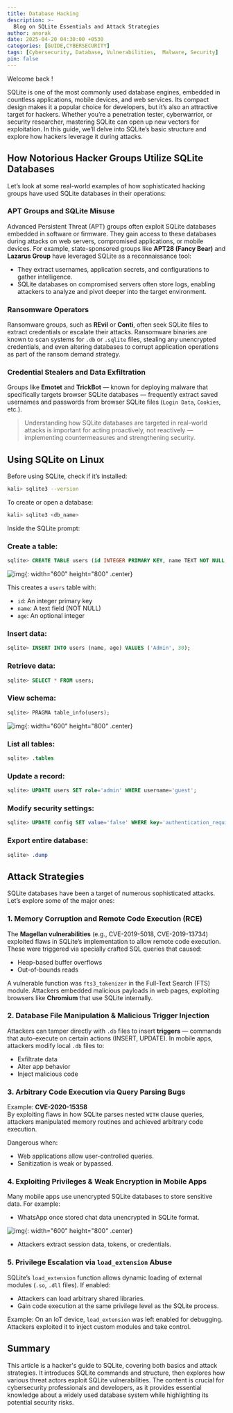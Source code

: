 ```yaml
--- 
title: Database Hacking
description: >-
  Blog on SQLite Essentials and Attack Strategies
author: anorak
date: 2025-04-20 04:30:00 +0530
categories: [GUIDE,CYBERSECURITY]
tags: [Cybersecurity, Database, Vulnerabilities,  Malware, Security]
pin: false
---  
```


Welcome back !

SQLite is one of the most commonly used database engines, embedded in countless applications, mobile devices, and web services. Its compact design makes it a popular choice for developers, but it’s also an attractive target for hackers. Whether you’re a penetration tester, cyberwarrior, or security researcher, mastering SQLite can open up new vectors for exploitation. In this guide, we’ll delve into SQLite’s basic structure and explore how hackers leverage it during attacks.

 

## How Notorious Hacker Groups Utilize SQLite Databases

Let’s look at some real-world examples of how sophisticated hacking groups have used SQLite databases in their operations:

### APT Groups and SQLite Misuse

Advanced Persistent Threat (APT) groups often exploit SQLite databases embedded in software or firmware. They gain access to these databases during attacks on web servers, compromised applications, or mobile devices. For example, state-sponsored groups like **APT28 (Fancy Bear)** and **Lazarus Group** have leveraged SQLite as a reconnaissance tool:

- They extract usernames, application secrets, and configurations to gather intelligence.
- SQLite databases on compromised servers often store logs, enabling attackers to analyze and pivot deeper into the target environment.

### Ransomware Operators

Ransomware groups, such as **REvil** or **Conti**, often seek SQLite files to extract credentials or escalate their attacks. Ransomware binaries are known to scan systems for `.db` or `.sqlite` files, stealing any unencrypted credentials, and even altering databases to corrupt application operations as part of the ransom demand strategy.

### Credential Stealers and Data Exfiltration

Groups like **Emotet** and **TrickBot** — known for deploying malware that specifically targets browser SQLite databases — frequently extract saved usernames and passwords from browser SQLite files (`Login Data`, `Cookies`, etc.).

> Understanding how SQLite databases are targeted in real-world attacks is important for acting proactively, not reactively — implementing countermeasures and strengthening security.

 

## Using SQLite on Linux

Before using SQLite, check if it’s installed:

```bash
kali> sqlite3 --version
```

To create or open a database:

```bash
kali> sqlite3 <db_name>
```

Inside the SQLite prompt:

### Create a table:

```sql
sqlite> CREATE TABLE users (id INTEGER PRIMARY KEY, name TEXT NOT NULL, age INTEGER);
```


![img](/assets/img/202504/m1.avif){: width="600" height="800"  .center}

This creates a `users` table with:

- `id`: An integer primary key
- `name`: A text field (NOT NULL)
- `age`: An optional integer

### Insert data:

```sql
sqlite> INSERT INTO users (name, age) VALUES ('Admin', 30);
```

### Retrieve data:

```sql
sqlite> SELECT * FROM users;
```

### View schema:

```sql
sqlite> PRAGMA table_info(users);
```



![img](/assets/img/202504/m2.avif){: width="600" height="800"  .center}

### List all tables:

```sql
sqlite> .tables
```

### Update a record:

```sql
sqlite> UPDATE users SET role='admin' WHERE username='guest';
```

### Modify security settings:

```sql
sqlite> UPDATE config SET value='false' WHERE key='authentication_required';
```

### Export entire database:

```sql
sqlite> .dump
```

 

## Attack Strategies

SQLite databases have been a target of numerous sophisticated attacks. Let’s explore some of the major ones:

### 1. Memory Corruption and Remote Code Execution (RCE)

The **Magellan vulnerabilities** (e.g., CVE-2019-5018, CVE-2019-13734) exploited flaws in SQLite’s implementation to allow remote code execution. These were triggered via specially crafted SQL queries that caused:

- Heap-based buffer overflows
- Out-of-bounds reads

A vulnerable function was `fts3_tokenizer` in the Full-Text Search (FTS) module. Attackers embedded malicious payloads in web pages, exploiting browsers like **Chromium** that use SQLite internally.

### 2. Database File Manipulation & Malicious Trigger Injection

Attackers can tamper directly with `.db` files to insert **triggers** — commands that auto-execute on certain actions (INSERT, UPDATE). In mobile apps, attackers modify local `.db` files to:

- Exfiltrate data
- Alter app behavior
- Inject malicious code

### 3. Arbitrary Code Execution via Query Parsing Bugs

Example: **CVE-2020-15358**  
By exploiting flaws in how SQLite parses nested `WITH` clause queries, attackers manipulated memory routines and achieved arbitrary code execution.

Dangerous when:
- Web applications allow user-controlled queries.
- Sanitization is weak or bypassed.

### 4. Exploiting Privileges & Weak Encryption in Mobile Apps

Many mobile apps use unencrypted SQLite databases to store sensitive data. For example:

- WhatsApp once stored chat data unencrypted in SQLite format.


![img](/assets/img/202504/m3.avif){: width="600" height="800"  .center}

- Attackers extract session data, tokens, or credentials.

### 5. Privilege Escalation via `load_extension` Abuse

SQLite’s `load_extension` function allows dynamic loading of external modules (`.so`, `.dll` files). If enabled:

- Attackers can load arbitrary shared libraries.
- Gain code execution at the same privilege level as the SQLite process.

Example: On an IoT device, `load_extension` was left enabled for debugging. Attackers exploited it to inject custom modules and take control.

 

## Summary

This article is a hacker's guide to SQLite, covering both basics and attack strategies. It introduces SQLite commands and structure, then explores how various threat actors exploit SQLite vulnerabilities. The content is crucial for cybersecurity professionals and developers, as it provides essential knowledge about a widely used database system while highlighting its potential security risks.
